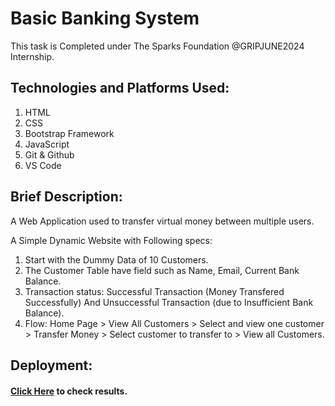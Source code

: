 # Basic Banking System
This task is Completed under The Sparks Foundation @GRIPJUNE2024 Internship. 

## Technologies and Platforms Used:
1. HTML
2. CSS
3. Bootstrap Framework
4. JavaScript 
5. Git & Github
6. VS Code

## Brief Description:
A Web Application used to transfer virtual money between multiple users.

A Simple Dynamic Website with Following specs:
1. Start with the Dummy Data of 10 Customers.
2. The Customer Table have field such as Name, Email, Current Bank Balance.
3. Transaction status: Successful Transaction (Money Transfered Successfully) And Unsuccessful Transaction (due to Insufficient Bank Balance).
4. Flow: Home Page > View All Customers > Select and view one customer > Transfer Money > Select customer to transfer to > View all Customers.


## Deployment:
#### [Click Here](https://jashmit918.github.io/Basic-Banking-System/) to check results.

